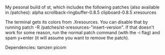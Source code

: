 My pesonal build of st, which includes the following patches (also available in /patches):
alpha scrollback-ringbuffer-0.8.5 clipboard-0.8.5 xresources

The terminal gets its colors from .Xresources. You can disable that by running patch -R /patches/st-xresources-"insert-version". If that doesn't work for some reason, run the normal patch command (with the -i flag) and spam y+enter (it will assume you want to remove the patch).

Dependencies: tamzen picom
